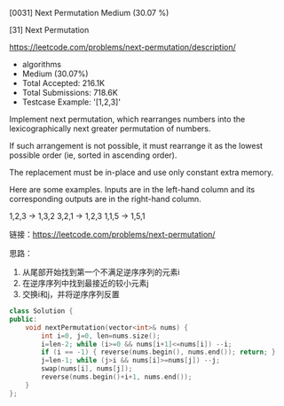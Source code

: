 [0031] Next Permutation                                             Medium (30.07 %)

<!--front-->	
[31] Next Permutation  

https://leetcode.com/problems/next-permutation/description/

* algorithms
* Medium (30.07%)
* Total Accepted:    216.1K
* Total Submissions: 718.6K
* Testcase Example:  '[1,2,3]'

Implement next permutation, which rearranges numbers into the lexicographically next greater permutation of numbers.

If such arrangement is not possible, it must rearrange it as the lowest possible order (ie, sorted in ascending order).

The replacement must be in-place and use only constant extra memory.

Here are some examples. Inputs are in the left-hand column and its corresponding outputs are in the right-hand column.

1,2,3 → 1,3,2
3,2,1 → 1,2,3
1,1,5 → 1,5,1






<!--back-->

链接：https://leetcode.com/problems/next-permutation/

思路：

1. 从尾部开始找到第一个不满足逆序序列的元素i
2. 在逆序序列中找到最接近的较小元素j
3. 交换i和j，并将逆序序列反置

```cpp
class Solution {
public:
    void nextPermutation(vector<int>& nums) {
        int i=0, j=0, len=nums.size();
        i=len-2; while (i>=0 && nums[i+1]<=nums[i]) --i;
        if (i == -1) { reverse(nums.begin(), nums.end()); return; }
        j=len-1; while (j>i && nums[i]>=nums[j]) --j;
        swap(nums[i], nums[j]);
        reverse(nums.begin()+i+1, nums.end());
    }
};
```


